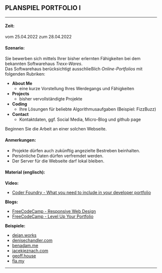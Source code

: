 ## PLANSPIEL PORTFOLIO I

---

#### Zeit:
vom 25.04.2022 
zum 28.04.2022  

#### Szenario:
Sie bewerben sich mittels Ihrer bisher erlernten Fähigkeiten bei dem bekannten Softwarehaus *Trexx-Wares*.  
Das Softwarehaus berücksichtigt ausschließlich *Online-Portfolios* mit folgenden Rubriken:  

- __About Me__  
	- eine kurze Vorstellung Ihres Werdegangs und Fähigkeiten
- __Projects__ 
	- bisher vervollständigte Projekte
- __Coding__
	- Ihre Lösungen für beliebte Algorithmusaufgaben (Beispiel: FizzBuzz)
- __Contact__
	- Kontaktdaten, ggf. Social Media, Micro-Blog und github page
	
Beginnen Sie die Arbeit an einer solchen Webseite.

#### Anmerkungen:  

- Projekte dürfen auch zukünftig angezielte Bestreben beinhalten.
- Persönliche Daten dürfen verfremdet werden.
- Der Server für die Webseite darf lokal bleiben.

#### Material (englisch):  

__Video:__   
- [Coder Foundry - What you need to include in your developer portfolio](https://www.youtube.com/watch?v=BZLLP7Gk3ps)  

__Blogs:__  
- [FreeCodeCamp - Responsive Web Design](https://www.freecodecamp.org/news/responsive-web-design-modern-website-code-for-beginners/)
- [FreeCodeCamp - Level Up Your Portfolio](https://www.freecodecamp.org/news/level-up-developer-portfolio/)

__Beispiele:__  
- [dejan.works](https://www.dejan.works)
- [denisechandler.com](https://denisechandler.com)
- [benadam.me](https://benadam.me)
- [jacekjeznach.com](https://jacekjeznach.com)
- [geoff.house](https://geoff.house)
- [fla.my](https://fla.my)

---
